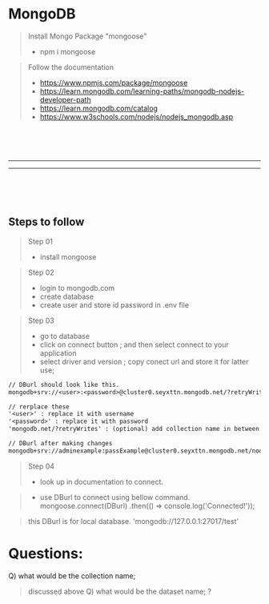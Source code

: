 # MongoDB

> Install Mongo Package "mongoose"
> - npm i mongoose

> Follow the documentation
> - https://www.npmjs.com/package/mongoose
> - https://learn.mongodb.com/learning-paths/mongodb-nodejs-developer-path
> - https://learn.mongodb.com/catalog
> - https://www.w3schools.com/nodejs/nodejs_mongodb.asp
> 

<br/><br/><br/>
<hr/>
<hr/>
<br/><br/><br>

## Steps to follow

> Step 01
> - install mongoose

> Step 02
> - login to mongodb.com 
> - create database 
> - create user and store id password in .env file

> Step 03
> - go to database
> - click on connect button ; and then select connect to your application
> - select driver and version ; copy conect url and store it for latter use;

```txt
// DBurl should look like this.
mongodb+srv://<user>:<password>@cluster0.seyxttn.mongodb.net/?retryWrites=true&w=majority

// rerplace these
'<user>' : replace it with username
'<password>' : replace it with password
'mongodb.net/?retryWrites' : (optional) add collection name in between '/<here>?' in that link

// DBurl after making changes
mongodb+srv://adminexample:passExample@cluster0.seyxttn.mongodb.net/node-test01?retryWrites=true&w=majority


```

> Step 04
> - look up in documentation to connect.

> - use DBurl to connect using bellow command.
mongoose.connect(DBurl)
  .then(() => console.log('Connected!'));

> this DBurl is for local database.
  'mongodb://127.0.0.1:27017/test'


# Questions: 

Q) what would be the collection name;
> discussed above
Q) what would be the dataset name;
> ?

